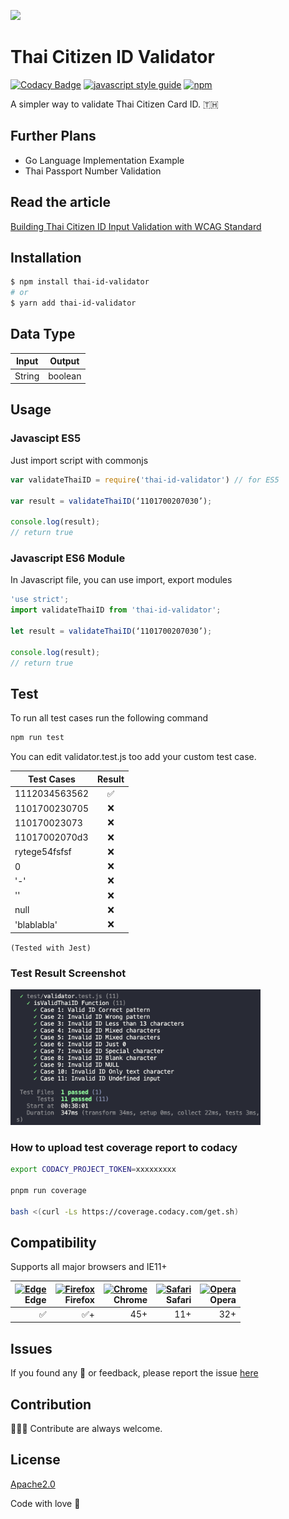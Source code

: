 ![](https://socialify.git.ci/jukbot/thai-citizen-id-validator/image?description=1&language=1&pattern=Signal&theme=Light)

# Thai Citizen ID Validator

[![Codacy Badge](https://app.codacy.com/project/badge/Grade/d49ee28fb17b476baeb9387e6888b751)](https://app.codacy.com/gh/jukbot/thai-citizen-id-validator/dashboard?utm_source=gh&utm_medium=referral&utm_content=&utm_campaign=Badge_grade)
[![javascript style guide](https://img.shields.io/badge/code_style-standard-brightgreen.svg)](https://standardjs.com)
[![npm](https://img.shields.io/npm/v/thai-id-validator.svg)](https://www.npmjs.com/package/thai-id-validator)

A simpler way to validate Thai Citizen Card ID. 🇹🇭

## Further Plans

- Go Language Implementation Example
- Thai Passport Number Validation

## Read the article

[Building Thai Citizen ID Input Validation with WCAG Standard](https://medium.com/@juk/%E0%B8%A5%E0%B8%AD%E0%B8%87%E0%B8%AA%E0%B8%A3%E0%B9%89%E0%B8%B2%E0%B8%87%E0%B8%9F%E0%B8%AD%E0%B8%A3%E0%B9%8C%E0%B8%A1%E0%B8%95%E0%B8%A3%E0%B8%A7%E0%B8%88%E0%B8%AA%E0%B8%AD%E0%B8%9A%E0%B9%80%E0%B8%A5%E0%B8%82%E0%B8%9A%E0%B8%B1%E0%B8%95%E0%B8%A3-%E0%B8%9B%E0%B8%8A%E0%B8%8A-%E0%B8%9E%E0%B8%A3%E0%B9%89%E0%B8%AD%E0%B8%A1%E0%B8%A1%E0%B8%B2%E0%B8%95%E0%B8%A3%E0%B8%90%E0%B8%B2%E0%B8%99-wcag-13b2c8c9d015)

## Installation

```bash
$ npm install thai-id-validator
# or
$ yarn add thai-id-validator
```

## Data Type

| Input  | Output  |
| ------ | :-----: |
| String | boolean |

## Usage

### Javascipt ES5

Just import script with commonjs

```javascript
var validateThaiID = require('thai-id-validator') // for ES5

var result = validateThaiID(‘1101700207030’);

console.log(result);
// return true
```

### Javascript ES6 Module

In Javascript file, you can use import, export modules

```javascript
'use strict';
import validateThaiID from 'thai-id-validator';

let result = validateThaiID(‘1101700207030’);

console.log(result);
// return true
```

## Test

To run all test cases run the following command

```bash
npm run test
```

You can edit validator.test.js too add your custom test case.

| Test Cases    | Result |
| ------------- | :----: |
| 1112034563562 |   ✅   |
| 1101700230705 |   ❌   |
| 110170023073  |   ❌   |
| 11017002070d3 |   ❌   |
| rytege54fsfsf |   ❌   |
| 0             |   ❌   |
| '-'           |   ❌   |
| ''            |   ❌   |
| null          |   ❌   |
| 'blablabla'   |   ❌   |

`(Tested with Jest)`

### Test Result Screenshot

 <img src="test-result.png" width="400"/>

### How to upload test coverage report to codacy

```zsh
export CODACY_PROJECT_TOKEN=xxxxxxxxx

pnpm run coverage

bash <(curl -Ls https://coverage.codacy.com/get.sh)
```

## Compatibility

Supports all major browsers and IE11+

| [<img src="https://raw.githubusercontent.com/alrra/browser-logos/main/src/edge/edge.png" alt="Edge" width="64px" height="64px"/>](http://caniuse.com/#feat=fetch)</br>Edge | [<img src="https://raw.githubusercontent.com/alrra/browser-logos/main/src/firefox/firefox.png" alt="Firefox" width="64px" height="64px" />](http://caniuse.com/#feat=fetch)</br>Firefox | [<img src="https://raw.githubusercontent.com/alrra/browser-logos/main/src/chrome/chrome.png" alt="Chrome" width="64px" height="64px" />](http://caniuse.com/#feat=fetch)</br>Chrome | [<img src="https://raw.githubusercontent.com/alrra/browser-logos/main/src/safari/safari.png" alt="Safari" width="64px" height="64px" />](http://caniuse.com/#feat=fetch)</br>Safari | [<img src="https://cdn.jsdelivr.net/alrra/browser-logos/f50d4cc8/src/opera/opera.png" alt="Opera" width="64px" height="64px" />](http://caniuse.com/#feat=fetch)</br>Opera |
| -------------------------------------------------------------------------------------------------------------------------------------------------------------------------: | --------------------------------------------------------------------------------------------------------------------------------------------------------------------------------------: | ----------------------------------------------------------------------------------------------------------------------------------------------------------------------------------: | ----------------------------------------------------------------------------------------------------------------------------------------------------------------------------------: | -------------------------------------------------------------------------------------------------------------------------------------------------------------------------: |
|                                                                                                                                                                         ✅ |                                                                                                                                                                                     ✅+ |                                                                                                                                                                                 45+ |                                                                                                                                                                                 11+ |                                                                                                                                                                        32+ |

## Issues

If you found any 🐞 or feedback, please report the issue [here](https://github.com/jukbot/thai-citizen-id-validator/issues)

## Contribution

👩🏻‍💻 Contribute are always welcome.

## License

[Apache2.0](https://www.apache.org/licenses/LICENSE-2.0)

Code with love 🦉
